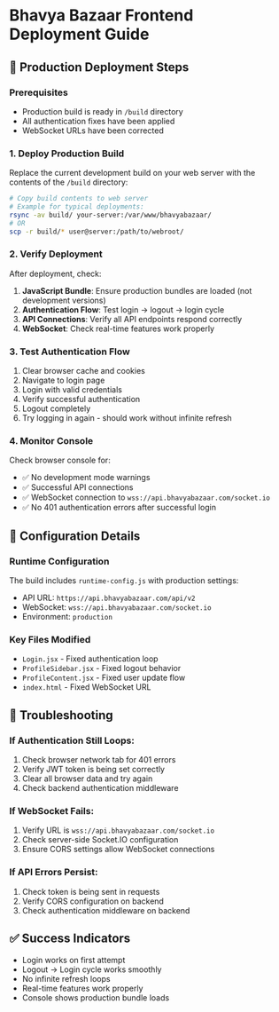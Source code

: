 # Bhavya Bazaar Frontend Deployment Guide

## 🚀 Production Deployment Steps

### Prerequisites
- Production build is ready in `/build` directory
- All authentication fixes have been applied
- WebSocket URLs have been corrected

### 1. Deploy Production Build
Replace the current development build on your web server with the contents of the `/build` directory:

```bash
# Copy build contents to web server
# Example for typical deployments:
rsync -av build/ your-server:/var/www/bhavyabazaar/
# OR
scp -r build/* user@server:/path/to/webroot/
```

### 2. Verify Deployment
After deployment, check:

1. **JavaScript Bundle**: Ensure production bundles are loaded (not development versions)
2. **Authentication Flow**: Test login → logout → login cycle
3. **API Connections**: Verify all API endpoints respond correctly
4. **WebSocket**: Check real-time features work properly

### 3. Test Authentication Flow
1. Clear browser cache and cookies
2. Navigate to login page
3. Login with valid credentials
4. Verify successful authentication
5. Logout completely
6. Try logging in again - should work without infinite refresh

### 4. Monitor Console
Check browser console for:
- ✅ No development mode warnings
- ✅ Successful API connections
- ✅ WebSocket connection to `wss://api.bhavyabazaar.com/socket.io`
- ✅ No 401 authentication errors after successful login

## 🔧 Configuration Details

### Runtime Configuration
The build includes `runtime-config.js` with production settings:
- API URL: `https://api.bhavyabazaar.com/api/v2`
- WebSocket: `wss://api.bhavyabazaar.com/socket.io`
- Environment: `production`

### Key Files Modified
- `Login.jsx` - Fixed authentication loop
- `ProfileSidebar.jsx` - Fixed logout behavior  
- `ProfileContent.jsx` - Fixed user update flow
- `index.html` - Fixed WebSocket URL

## 🐛 Troubleshooting

### If Authentication Still Loops:
1. Check browser network tab for 401 errors
2. Verify JWT token is being set correctly
3. Clear all browser data and try again
4. Check backend authentication middleware

### If WebSocket Fails:
1. Verify URL is `wss://api.bhavyabazaar.com/socket.io`
2. Check server-side Socket.IO configuration
3. Ensure CORS settings allow WebSocket connections

### If API Errors Persist:
1. Check token is being sent in requests
2. Verify CORS configuration on backend
3. Check authentication middleware on backend

## ✅ Success Indicators
- Login works on first attempt
- Logout → Login cycle works smoothly
- No infinite refresh loops
- Real-time features work properly
- Console shows production bundle loads
